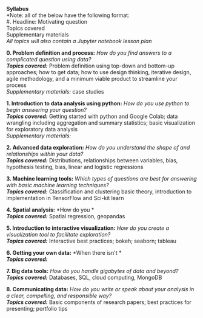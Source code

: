 **Syllabus**  
*Note: all of the below have the following format:  
#. Headline: Motivating question  
Topics covered  
Supplementary materials  
*All topics will also contain a Jupyter notebook lesson plan*

**0. Problem definition and process:** *How do you find answers to a complicated question using data?*  
__*Topics covered:*__ Problem definition using top-down and bottom-up approaches; how to get data; how to use design thinking, iterative design, agile methodology, and a minimum viable product to streamline your process  
_*Supplementary materials:*_ case studies  
  
**1. Introduction to data analysis using python:** *How do you use python to begin answering your question?*  
__*Topics covered:*__ Getting started with python and Google Colab; data wrangling including aggregation and summary statistics; basic visualization for exploratory data analysis  
*Supplementary materials:*   
  
**2. Advanced data exploration:** *How do you understand the shape of and relationships within your data?*  
__*Topics covered:*__ Distributions, relationships between variables, bias, hypothesis testing, bias, linear and logistic regressions  
  
**3. Machine learning tools:** *Which types of questions are best for answering with basic machine learning techniques?*  
__*Topics covered:*__ Classification and clustering basic theory, introduction to implementation in TensorFlow and Sci-kit learn  
  
**4. Spatial analysis:** *How do you *  
__*Topics covered:*__ Spatial regression, geopandas  
  
**5. Introduction to interactive visualization:** *How do you create a visualization tool to facilitate exploration?*  
__*Topics covered:*__ Interactive best practices; bokeh; seaborn; tableau  
  
**6. Getting your own data:** *When there isn't *  
__*Topics covered:*__  
  
**7. Big data tools:** *How do you handle gigabytes of data and beyond?*  
__*Topics covered:*__ Databases, SQL, cloud computing, MongoDB  
  
**8. Communicating data:** *How do you write or speak about your analysis in a clear, compelling, and responsible way?*  
__*Topics covered:*__ Basic components of research papers; best practices for presenting; portfolio tips  
  
